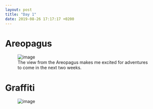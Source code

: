 ```yaml
---
layout: post
title: "Day 1" 
date: 2019-08-26 17:17:17 +0200
---
```

# Areopagus

<figure>
	<img src="{{ site.baseurl }}/assets/areopagus.jpg" alt="image">
	<figcaption>
		The view from the Areopagus makes me excited for adventures to come in the next two weeks.
	</figcaption>
</figure>

# Graffiti

<figure>
	<img src="{{ site.baseurl }}/assets/graffiti-girl.jpg" alt="image">
	<figcaption>
		<!-- [insert caption] -->
	</figcaption>
</figure>